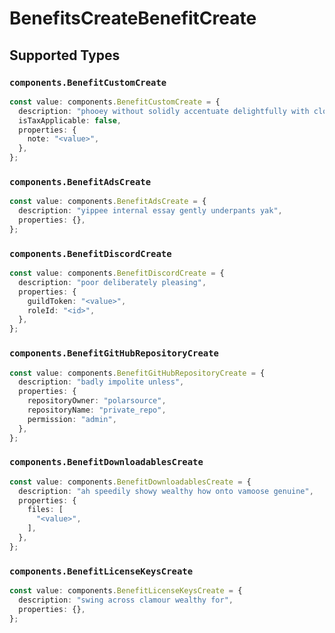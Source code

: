 # BenefitsCreateBenefitCreate


## Supported Types

### `components.BenefitCustomCreate`

```typescript
const value: components.BenefitCustomCreate = {
  description: "phooey without solidly accentuate delightfully with close",
  isTaxApplicable: false,
  properties: {
    note: "<value>",
  },
};
```

### `components.BenefitAdsCreate`

```typescript
const value: components.BenefitAdsCreate = {
  description: "yippee internal essay gently underpants yak",
  properties: {},
};
```

### `components.BenefitDiscordCreate`

```typescript
const value: components.BenefitDiscordCreate = {
  description: "poor deliberately pleasing",
  properties: {
    guildToken: "<value>",
    roleId: "<id>",
  },
};
```

### `components.BenefitGitHubRepositoryCreate`

```typescript
const value: components.BenefitGitHubRepositoryCreate = {
  description: "badly impolite unless",
  properties: {
    repositoryOwner: "polarsource",
    repositoryName: "private_repo",
    permission: "admin",
  },
};
```

### `components.BenefitDownloadablesCreate`

```typescript
const value: components.BenefitDownloadablesCreate = {
  description: "ah speedily showy wealthy how onto vamoose genuine",
  properties: {
    files: [
      "<value>",
    ],
  },
};
```

### `components.BenefitLicenseKeysCreate`

```typescript
const value: components.BenefitLicenseKeysCreate = {
  description: "swing across clamour wealthy for",
  properties: {},
};
```


